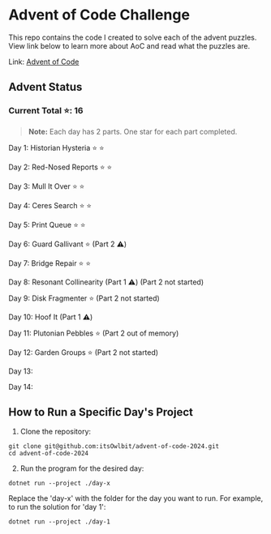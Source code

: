 # Advent of Code Challenge

This repo contains the code I created to solve each of the advent puzzles. View link below to learn more about AoC and read what the puzzles are.

Link: [Advent of Code](https://adventofcode.com/)

## Advent Status

### Current Total ⭐: 16

> **Note:** Each day has 2 parts. One star for each part completed.

Day 1: Historian Hysteria ⭐ ⭐

Day 2: Red-Nosed Reports ⭐ ⭐

Day 3: Mull It Over ⭐ ⭐

Day 4: Ceres Search ⭐ ⭐

Day 5: Print Queue ⭐ ⭐

Day 6: Guard Gallivant ⭐ (Part 2 ⚠️)

Day 7: Bridge Repair ⭐ ⭐

Day 8: Resonant Collinearity (Part 1 ⚠️) (Part 2 not started)

Day 9: Disk Fragmenter ⭐ (Part 2 not started)

Day 10: Hoof It (Part 1 ⚠️)

Day 11: Plutonian Pebbles ⭐ (Part 2 out of memory)

Day 12: Garden Groups ⭐ (Part 2 not started)

Day 13:

Day 14:

## How to Run a Specific Day's Project

1. Clone the repository:

```
git clone git@github.com:itsOwlbit/advent-of-code-2024.git
cd advent-of-code-2024
```

2. Run the program for the desired day:

```
dotnet run --project ./day-x
```

Replace the 'day-x' with the folder for the day you want to run. For example, to run the solution for 'day 1':

```
dotnet run --project ./day-1
```
